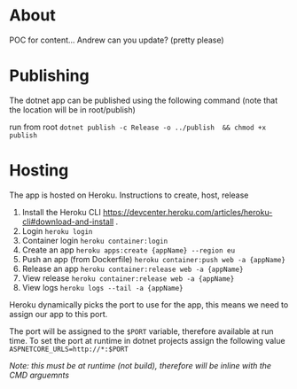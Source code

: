 # About

POC for content... 
Andrew can you update? (pretty please)

# Publishing

The dotnet app can be published using the following command (note that the location will be in root/publish)

run from root
 `dotnet publish -c Release -o ../publish  && chmod +x publish `

# Hosting

The app is hosted on Heroku.
Instructions to create, host, release

1. Install the Heroku CLI <https://devcenter.heroku.com/articles/heroku-cli#download-and-install> .
2. Login  `heroku login`
3. Container login `heroku container:login`
4. Create an app  `heroku apps:create {appName} --region eu`
5. Push an app (from Dockerfile)  `heroku container:push web -a {appName}`
6. Release an app  `heroku container:release web -a {appName}`
7. View release `heroku container:release web -a {appName}`
8. View logs  `heroku logs --tail -a {appName}`

Heroku dynamically picks the port to use for the app, this means we need to assign our app to this port.

The port will be assigned to the  `$PORT` variable, therefore available at run time.
To set the port at runtime in dotnet projects assign the following value
 `ASPNETCORE_URLS=http://*:$PORT`

*Note: this must be at runtime (not build), therefore will be inline with the CMD arguemnts*
